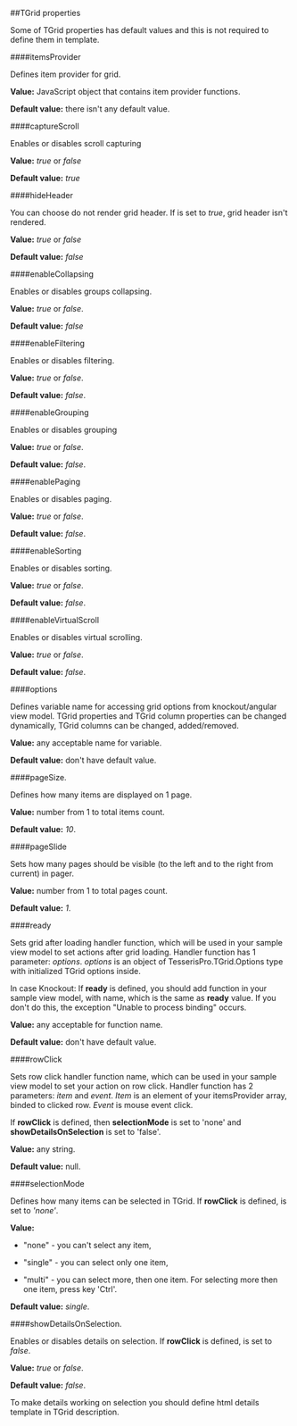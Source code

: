 ﻿##TGrid properties

Some of TGrid properties has default values and this is not required to define them in template.


####itemsProvider
    
Defines item provider for grid.

**Value:** JavaScript object that contains item provider functions.

**Default value:** there isn't any default value.


####captureScroll
    
Enables or disables scroll capturing

**Value:** *true* or *false*

**Default value:** *true*

####hideHeader

You can choose do not render grid header. If is set to *true*, grid header isn't rendered.

**Value:** *true* or *false*

**Default value:** *false*

####enableCollapsing

Enables or disables groups collapsing.

**Value:** *true* or *false*. 

**Default value:** *false*

####enableFiltering

Enables or disables filtering.

**Value:** *true* or *false*.

**Default value:** *false*.

####enableGrouping

Enables or disables grouping

**Value:** *true* or *false*.

**Default value:** *false*.

####enablePaging

Enables or disables paging.

**Value:** *true* or *false*.

**Default value:** *false*.

####enableSorting

Enables or disables sorting.

**Value:** *true* or *false*.

**Default value:** *false*.

####enableVirtualScroll

Enables or disables virtual scrolling.

**Value:** *true* or *false*.

**Default value:** *false*.

####options

Defines variable name for accessing grid options from knockout/angular view model. TGrid properties and TGrid column properties can be changed dynamically, TGrid columns can be changed, added/removed.

**Value:** any acceptable name for variable.

**Default value:** don't have default value.

####pageSize.

Defines how many items are displayed on 1 page.

**Value:** number from 1 to total items count.

**Default value:** *10*.

####pageSlide

Sets how many pages should be visible (to the left and to the right from current) in pager.

**Value:** number from 1 to  total pages count.

**Default value:** *1*.

####ready

Sets grid after loading handler function, which will be used in your sample view model to set actions after grid loading. Handler function has 1 parameter: *options*. *options* is an object of TesserisPro.TGrid.Options type with initialized TGrid options inside.

In case Knockout: If **ready** is defined, you should add function in your sample view model, with name, which is the same as **ready** value. If you don't do this, the exception "Unable to process binding" occurs. 

**Value:** any acceptable for function name.

**Default value:** don't have default value.

####rowClick

Sets row click handler function name, which can be used in your sample view model to set your action on row click. Handler function has 2 parameters: *item* and *event*. *Item* is an element of your itemsProvider array, binded to clicked row. *Event* is mouse event click.

If **rowClick** is defined, then **selectionMode** is set to 'none' and **showDetailsOnSelection** is set to 'false'.

**Value:** any string.

**Default value:** null.

####selectionMode

Defines how many items can be selected in TGrid. If **rowClick** is defined, is set to  *'none'*.

**Value:**
+ "none" - you can't select any item,
 
+ "single" - you can select only one item, 

+ "multi" - you can select more, then one item. For selecting more then one item, press key 'Ctrl'.

**Default value:** *single*.

####showDetailsOnSelection.

Enables or disables details on selection. If **rowClick** is defined, is set to *false*.

**Value:** *true* or *false*.

**Default value:** *false*.
    
To make details working on selection you should define html details template in TGrid description.

